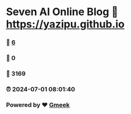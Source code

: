 # Seven AI Online Blog :link: https://yazipu.github.io 
### :page_facing_up: [6](https://yazipu.github.io/tag.html) 
### :speech_balloon: 0 
### :hibiscus: 3169 
### :alarm_clock: 2024-07-01 08:01:40 
### Powered by :heart: [Gmeek](https://github.com/Meekdai/Gmeek)
